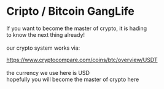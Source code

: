 # Cripto / Bitcoin GangLife

If you want to become the master of crypto, it is hading<br>
to know the next thing already!<br><br>
our crypto system works via: <br>

https://www.cryptocompare.com/coins/btc/overview/USDT
<br><br>
the currency we use here is USD<br>
hopefully you will become the master of crypto here
